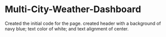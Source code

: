 # Multi-City-Weather-Dashboard
Created the initial code for the page.
created header with a background of navy blue; text color of white; and text alignment of center.
